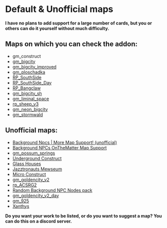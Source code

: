 # Default & Unofficial maps

**I have no plans to add support for a large number of cards, but you or others can do it yourself without much difficulty.**

## Maps on which you can check the addon:
- gm_construct
- [gm_bigcity](https://steamcommunity.com/sharedfiles/filedetails/?id=105982362)
- [gm_bigcity_improved](https://steamcommunity.com/sharedfiles/filedetails/?id=815782148)
- [gm_ploschadka](https://steamcommunity.com/sharedfiles/filedetails/?id=2441768536)
- [RP_SouthSide](https://steamcommunity.com/sharedfiles/filedetails/?id=2010286798)
- [RP_SouthSide_Day](https://steamcommunity.com/sharedfiles/filedetails/?id=2028581413)
- [RP_Bangclaw](https://steamcommunity.com/sharedfiles/filedetails/?id=111863064)
- [gm_bigcity_sh](https://steamcommunity.com/sharedfiles/filedetails/?id=732957261)
- [gm_liminal_space](https://steamcommunity.com/sharedfiles/filedetails/?id=2563097753)
- [rp_sheep_v3](https://steamcommunity.com/sharedfiles/filedetails/?id=2684330081)
- [gm_neon_bigcity](https://steamcommunity.com/sharedfiles/filedetails/?id=2874866380)
- [gm_stormwald](https://steamcommunity.com/sharedfiles/filedetails/?id=2985515914)

## Unofficial maps:
- [Background Npcs | More Map Support! (unofficial)](https://steamcommunity.com/sharedfiles/filedetails/?id=2347506501)
- [Background NPCs OnTheMatter Map Support](https://steamcommunity.com/sharedfiles/filedetails/?id=2358036755)
- [gm_possum_springs](https://steamcommunity.com/sharedfiles/filedetails/?id=2363729743)
- [Underground Construct](https://steamcommunity.com/sharedfiles/filedetails/?id=2392833035)
- [Glass Houses](https://steamcommunity.com/sharedfiles/filedetails/?id=2392243569)
- [Jazztronauts Mewseum](https://steamcommunity.com/sharedfiles/filedetails/?id=2393298145)
- [Micro Construct](https://steamcommunity.com/sharedfiles/filedetails/?id=2392875679)
- [gm_goldencity_v2](https://steamcommunity.com/sharedfiles/filedetails/?id=2515486219)
- [rp_ACSRG2](https://steamcommunity.com/sharedfiles/filedetails/?id=2417210266)
- [Random Background NPC Nodes pack](https://steamcommunity.com/sharedfiles/filedetails/?id=2399118195)
- [gm_goldencity_v2_day](https://steamcommunity.com/sharedfiles/filedetails/?id=2717870246)
- [gm_925](https://steamcommunity.com/sharedfiles/filedetails/?id=1915462897)
- [Xanthys](https://steamcommunity.com/sharedfiles/filedetails/?id=1999903346)

**Do you want your work to be listed, or do you want to suggest a map? You can do this on a discord server.**